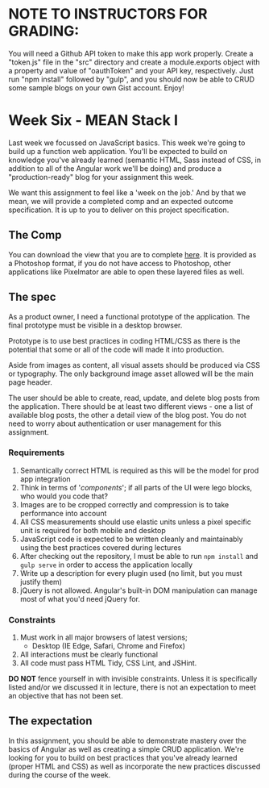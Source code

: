 # NOTE TO INSTRUCTORS FOR GRADING:

You will need a Github API token to make this app work properly. Create a "token.js" file in the "src" directory and create a module.exports object with a property and value of "oauthToken" and your API key, respectively. Just run "npm install" followed by "gulp", and you should now be able to CRUD some sample blogs on your own Gist account. Enjoy!



# Week Six - MEAN Stack I

Last week we focussed on JavaScript basics. This week we're going to build up a function web application. You'll be expected to build on knowledge you've already learned (semantic HTML, Sass instead of CSS, in addition to all of the Angular work we'll be doing) and produce a "production-ready" blog for your assignment this week.

We want this assignment to feel like a 'week on the job.' And by that we mean, we will provide a completed comp and an expected outcome specification. It is up to you to deliver on this project specification.

## The Comp

You can download the view that you are to complete [here](https://github.com/SEA-Design-Dev/mean-stack-1/tree/master/comps). It is provided as a Photoshop format, if you do not have access to Photoshop, other applications like Pixelmator are able to open these layered files as well.


## The spec

As a product owner, I need a functional prototype of the application. The final prototype must be visible in a desktop browser.

Prototype is to use best practices in coding HTML/CSS as there is the potential that some or all of the code will made it into production.

Aside from images as content, all visual assets should be produced via CSS or typography. The only background image asset allowed will be the main page header.

The user should be able to create, read, update, and delete blog posts from the application. There should be at least two different views - one a list of available blog posts, the other a detail view of the blog post. You do not need to worry about authentication or user management for this assignment.

### Requirements

1. Semantically correct HTML is required as this will be the model for prod app integration
1. Think in terms of '*components*'; if all parts of the UI were lego blocks, who would you code that?
1. Images are to be cropped correctly and compression is to take performance into account
1. All CSS measurements should use elastic units unless a pixel specific unit is required for both mobile and desktop
1. JavaScript code is expected to be written cleanly and maintainably using the best practices covered during lectures
1. After checking out the repository, I must be able to run `npm install` and `gulp serve` in order to access the application locally
1. Write up a description for every plugin used (no limit, but you must justify them)
  1. jQuery is not allowed. Angular's built-in DOM manipulation can manage most of what you'd need jQuery for.

### Constraints

1. Must work in all major browsers of latest versions;
	* Desktop (IE Edge, Safari, Chrome and Firefox)
1. All interactions must be clearly functional
1. All code must pass HTML Tidy, CSS Lint, and JSHint.

__DO NOT__ fence yourself in with invisible constraints. Unless it is specifically listed and/or we discussed it in lecture, there is not an expectation to meet an objective that has not been set.

## The expectation

In this assignment, you should be able to demonstrate mastery over the basics of Angular as well as creating a simple CRUD application. We're looking for you to build on best practices that you've already learned (proper HTML and CSS) as well as incorporate the new practices discussed during the course of the week.

